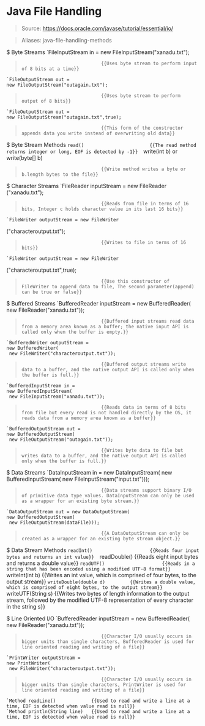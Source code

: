 # Java File Handling

> Source: https://docs.oracle.com/javase/tutorial/essential/io/

> Aliases: java-file-handling-methods

$ Byte Streams
    `FileInputStream in = 
	new FileInputStream("xanadu.txt");
>                                  {{Uses byte stream to perform input of 8 bits at a time}} 
    `FileOutputStream out = 
	new FileOutputStream("outagain.txt");
>                                  {{Uses byte stream to perform output of 8 bits}} 
    `FileOutputStream out = 
	new FileOutputStream("outagain.txt",true);
>                                  {{This form of the constructor appends data you write instead of overwriting old data}} 

$ Byte Stream Methods
    `read()                        {{The read method returns integer or long, EOF is detected by -1}} 
    `write(int b) or write(byte[] b)
>                                  {{Write method writes a byte or b.length bytes to the file}} 

$ Character Streams
    `FileReader inputStream = new FileReader
("xanadu.txt");
>                                  {{Reads from file in terms of 16 bits, Integer c holds character value in its last 16 bits}} 
    `FileWriter outputStream = new FileWriter
("characteroutput.txt");
>                                  {{Writes to file in terms of 16 bits}} 
    `FileWriter outputStream = new FileWriter
("characteroutput.txt",true);
>                                  {{Use this constructor of FileWriter to append data to file, The second parameter(append) can be true or false}} 

$ Buffered Streams
    `BufferedReader inputStream = 
	new BufferedReader(
	 new FileReader("xanadu.txt"));
>                                  {{Buffered input streams read data from a memory area known as a buffer; the native input API is called only when the buffer is empty.}} 
    `BufferedWriter outputStream = 
	new BufferedWriter(
	 new FileWriter("characteroutput.txt"));
>                                  {{Buffered output streams write data to a buffer, and the native output API is called only when the buffer is full.}} 
    `BufferedInputStream in = 
	new BufferedInputStream(
	 new FileInputStream("xanadu.txt"));
>                                  {{Reads data in terms of 8 bits from file but every read is not handled directly by the OS, it reads data from a memory area known as a buffer}} 
    `BufferedOutputStream out = 
	new BufferedOutputStream(
	 new FileOutputStream("outagain.txt"));
>                                  {{Writes byte data to file but writes data to a buffer, and the native output API is called only when the buffer is full.}} 

$ Data Streams
    `DataInputStream in = new DataInputStream(
	new BufferedInputStream(
	 new FileInputStream("input.txt")));
>                                  {{Data streams support binary I/O of primitive data type values. DataInputStream can only be used as a wrapper for an existing byte stream.}} 
    `DataOutputStream out = new DataOutputStream(
	new BufferedOutputStream(
	 new FileOutputStream(dataFile)));
>                                  {{A DataOutputStream can only be created as a wrapper for an existing byte stream object.}} 

$ Data Stream Methods
    `readInt()                     {{Reads four input bytes and returns an int value}} 
    `readDouble()                  {{Reads eight input bytes and returns a double value}} 
    `readUTF()                     {{Reads in a string that has been encoded using a modified UTF-8 format}} 
    `writeInt(int b)               {{Writes an int value, which is comprised of four bytes, to the output stream}} 
    `writeDouble(double d)         {{Writes a double value, which is comprised of eight bytes, to the output stream}} 
    `writeUTF(String s)            {{Writes two bytes of length information to the output stream, followed by the modified UTF-8 representation of every character in the string s}} 

$ Line Oriented I/O
    `BufferedReader inputStream = 
	new BufferedReader(
	 new FileReader("xanadu.txt"));
>                                  {{Character I/O usually occurs in bigger units than single characters, BufferedReader is used for line oriented reading and writing of a file}} 
    `PrintWriter outputStream = 
	new PrintWriter(
	 new FileWriter("characteroutput.txt"));
>                                  {{Character I/O usually occurs in bigger units than single characters, PrintWriter is used for line oriented reading and writing of a file}} 
    `Method readLine()             {{Used to read and write a line at a time, EOF is detected when value read is null}} 
    `Method println(String line)   {{Used to read and write a line at a time, EOF is detected when value read is null}} 

